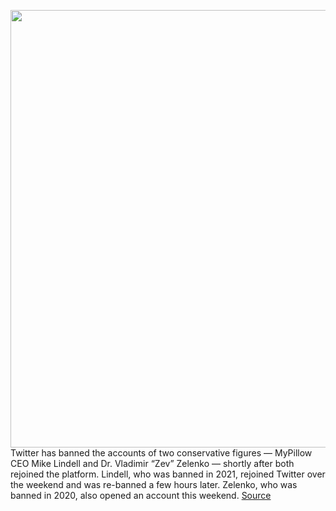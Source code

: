<img src='https://cdn.vox-cdn.com/thumbor/tl24MTs7VoecZ9GqoiWgPBXpY4s=/0x0:2040x1360/1200x800/filters:focal(857x517:1183x843)/cdn.vox-cdn.com/uploads/chorus_image/image/70822952/acastro_180130_1777_0008.0.jpg' width='700px' /><br/>
Twitter has banned the accounts of two conservative figures — MyPillow CEO Mike Lindell and Dr. Vladimir “Zev” Zelenko — shortly after both rejoined the platform. Lindell, who was banned in 2021, rejoined Twitter over the weekend and was re-banned a few hours later. Zelenko, who was banned in 2020, also opened an account this weekend.
<a href='https://www.theverge.com/2022/5/2/23053497/twitter-mike-lindell-zev-zelenko-rejoin-twitter-ban-musk'> Source <a/>